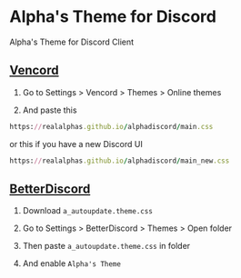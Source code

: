 # Alpha's Theme for Discord
Alpha's Theme for Discord Client

## **[Vencord](https://vencord.dev/)**
1. Go to Settings > Vencord > Themes > Online themes

2. And paste this
```ruby
https://realalphas.github.io/alphadiscord/main.css
```
or this if you have a new Discord UI
```ruby
https://realalphas.github.io/alphadiscord/main_new.css
```

## **[BetterDiscord](https://betterdiscord.app/)**
1. Download `a_autoupdate.theme.css`

2. Go to Settings > BetterDiscord > Themes > Open folder

3. Then paste `a_autoupdate.theme.css` in folder

4. And enable `Alpha's Theme`
